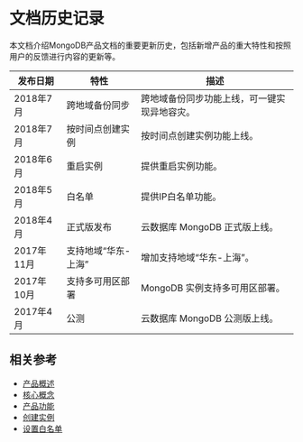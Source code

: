 # 文档历史记录

本文档介绍MongoDB产品文档的重要更新历史，包括新增产品的重大特性和按照用户的反馈进行内容的更新等。

|发布日期|特性|描述|
|-|-|-|
|2018年7月|跨地域备份同步|跨地域备份同步功能上线，可一键实现异地容灾。|
|2018年7月|按时间点创建实例|按时间点创建实例功能上线。|
|2018年6月|重启实例|提供重启实例功能。|
|2018年5月|白名单|提供IP白名单功能。|
|2018年4月|正式版发布|云数据库 MongoDB 正式版上线。|
|2017年11月|支持地域“华东-上海”|增加支持地域“华东-上海”。|
|2017年10月|支持多可用区部署|	MongoDB 实例支持多可用区部署。|
|2017年4月|公测|云数据库 MongoDB 公测版上线。|


## 相关参考

- [产品概述](../Introduction/Product-Overview.md)
- [核心概念](../Introduction/Core-Concepts.md)
- [产品功能](../Introduction/Features.md)
- [创建实例](../Getting-Started/Create-Instance.md)
- [设置白名单](..//Getting-Started/Set-Whitelist.md)
